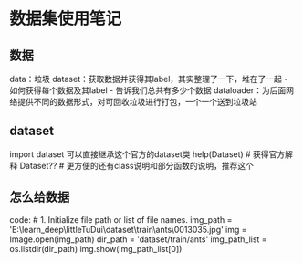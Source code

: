# 数据集使用笔记

## 数据

data：垃圾
dataset：获取数据并获得其label，其实整理了一下，堆在了一起
    - 如何获得每个数据及其label
    - 告诉我们总共有多少个数据
dataloader：为后面网络提供不同的数据形式，对可回收垃圾进行打包，一个一个送到垃圾站

## dataset
import dataset 可以直接继承这个官方的dataset类
help(Dataset) # 获得官方解释
Dataset?? # 更方便的还有class说明和部分函数的说明，推荐这个

## 怎么给数据
code:
        # 1. Initialize file path or list of file names.
        img_path = 'E:\\learn_deep\\littleTuDui\\dataset\\train\\ants\\0013035.jpg'
        img = Image.open(img_path)
        dir_path = 'dataset/train/ants'
        img_path_list = os.listdir(dir_path)
        img.show(img_path_list[0])